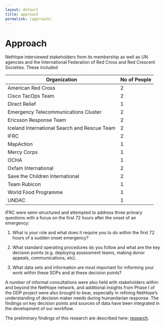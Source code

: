 ```yaml
---
layout: default
title: approach
permalink: /approach/
---
```


# Approach

NetHope interviewed stakeholders from its membership as well as UN agencies and the International Federation of Red Cross and Red Crescent Societies. These included

<table class="table-wrapper">
<thead><th>Organization</th><th>No of People</th></thead>
<tr><td>American Red Cross</td><td>2</td></tr>
<tr><td>Cisco TacOps Team</td><td>2</td></tr>
<tr><td>Direct Relief</td><td>1</td></tr>
<tr><td>Emergency Telecommunications Cluster</td><td>2</td></tr>
<tr><td>Ericsson Response Team</td><td>2</td></tr>
<tr><td>Iceland International Search and Rescue Team</td><td>2</td></tr>
<tr><td>IFRC</td><td>2</td></tr>
<tr><td>MapAction</td><td>1</td></tr>
<tr><td>Mercy Corps</td><td>1</td></tr>  
<tr><td>OCHA</td><td>1</td></tr>
<tr><td>Oxfam International</td><td>2</td></tr>
<tr><td>Save the Children International</td><td>2</td></tr>
<tr><td>Team Rubicon</td><td>1</td></tr>
<tr><td>World Food Programme</td><td>1</td></tr>
<tr><td>UNDAC</td><td>1</td></tr>
</table>

IFRC were semi-structured and attempted to address three primary questions with a focus on the first 72 hours after the onset of an emergency:

1. What is your role and what does it require you to do within the first 72 hours of a sudden onset emergency? 

2. What standard operating procedures do you follow and what are the key decision points (e.g. deploying assessment teams, making donor appeals, communications, etc). 

3. What data sets and information are most important for informing your work within these SOPs and at these decision points? 

A number of informal consultations were also held with stakeholders within and beyond the NetHope network, and additional insights from Phase I of the DDP project were also brought to bear, especially in refining NetHope’s understanding of decision maker needs during humanitarian response. The findings on key decision points and sources of data have been integrated in the development of our workflow.

The preliminary findings of this research are described here: <a href="{{site.baseurl}}/research/">research</a>.
